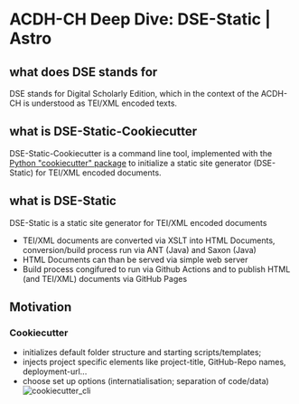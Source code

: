 # ACDH-CH Deep Dive: DSE-Static | Astro

## what does DSE stands for

DSE stands for Digital Scholarly Edition, which in the context of the ACDH-CH is understood as TEI/XML encoded texts.

## what is DSE-Static-Cookiecutter

DSE-Static-Cookiecutter is a command line tool, implemented with the [Python "cookiecutter" package](https://cookiecutter.readthedocs.io/en/stable/) to initialize a static site generator (DSE-Static) for TEI/XML encoded documents. 

## what is DSE-Static

DSE-Static is a static site generator for TEI/XML encoded documents
* TEI/XML documents are converted via XSLT into HTML Documents, conversion/build process run via ANT (Java) and Saxon (Java)
* HTML Documents can than be served via simple web server
* Build process congifured to run via Github Actions and to publish HTML (and TEI/XML) documents via GitHub Pages


## Motivation

### Cookiecutter

* initializes default folder structure and starting scripts/templates;
* injects project specific elements like project-title, GitHub-Repo names, deployment-url...
* choose set up options (internatialisation; separation of code/data)
![cookiecutter_cli](https://github.com/user-attachments/assets/f028fbad-ae6a-42d2-81bc-2ec3d63b7d26)
